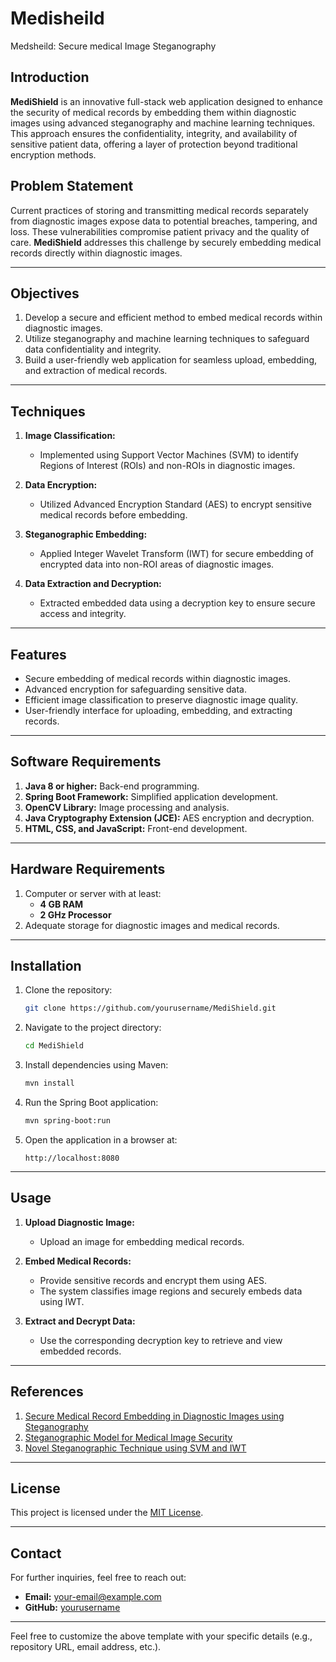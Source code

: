 # Medisheild
Medsheild: Secure medical Image Steganography 

## Introduction  

**MediShield** is an innovative full-stack web application designed to enhance the security of medical records by embedding them within diagnostic images using advanced steganography and machine learning techniques. This approach ensures the confidentiality, integrity, and availability of sensitive patient data, offering a layer of protection beyond traditional encryption methods.  
## Problem Statement  

Current practices of storing and transmitting medical records separately from diagnostic images expose data to potential breaches, tampering, and loss. These vulnerabilities compromise patient privacy and the quality of care. **MediShield** addresses this challenge by securely embedding medical records directly within diagnostic images.  

---

## Objectives  

1. Develop a secure and efficient method to embed medical records within diagnostic images.  
2. Utilize steganography and machine learning techniques to safeguard data confidentiality and integrity.  
3. Build a user-friendly web application for seamless upload, embedding, and extraction of medical records.  

---

## Techniques  

1. **Image Classification:**  
   - Implemented using Support Vector Machines (SVM) to identify Regions of Interest (ROIs) and non-ROIs in diagnostic images.  

2. **Data Encryption:**  
   - Utilized Advanced Encryption Standard (AES) to encrypt sensitive medical records before embedding.  

3. **Steganographic Embedding:**  
   - Applied Integer Wavelet Transform (IWT) for secure embedding of encrypted data into non-ROI areas of diagnostic images.  

4. **Data Extraction and Decryption:**  
   - Extracted embedded data using a decryption key to ensure secure access and integrity.  

---

## Features  

- Secure embedding of medical records within diagnostic images.  
- Advanced encryption for safeguarding sensitive data.  
- Efficient image classification to preserve diagnostic image quality.  
- User-friendly interface for uploading, embedding, and extracting records.  

---

## Software Requirements  

1. **Java 8 or higher:** Back-end programming.  
2. **Spring Boot Framework:** Simplified application development.  
3. **OpenCV Library:** Image processing and analysis.  
4. **Java Cryptography Extension (JCE):** AES encryption and decryption.  
5. **HTML, CSS, and JavaScript:** Front-end development.  

---

## Hardware Requirements  

1. Computer or server with at least:  
   - **4 GB RAM**  
   - **2 GHz Processor**  
2. Adequate storage for diagnostic images and medical records.  

---

## Installation  

1. Clone the repository:  
   ```bash  
   git clone https://github.com/yourusername/MediShield.git  
   ```  

2. Navigate to the project directory:  
   ```bash  
   cd MediShield  
   ```  

3. Install dependencies using Maven:  
   ```bash  
   mvn install  
   ```  

4. Run the Spring Boot application:  
   ```bash  
   mvn spring-boot:run  
   ```  

5. Open the application in a browser at:  
   ```  
   http://localhost:8080  
   ```  

---

## Usage  

1. **Upload Diagnostic Image:**  
   - Upload an image for embedding medical records.  

2. **Embed Medical Records:**  
   - Provide sensitive records and encrypt them using AES.  
   - The system classifies image regions and securely embeds data using IWT.  

3. **Extract and Decrypt Data:**  
   - Use the corresponding decryption key to retrieve and view embedded records.  

---

## References  

1. [Secure Medical Record Embedding in Diagnostic Images using Steganography](https://pubmed.ncbi.nlm.nih.gov)  
2. [Steganographic Model for Medical Image Security](https://www.sciencedirect.com)  
3. [Novel Steganographic Technique using SVM and IWT](https://link.springer.com)  

---

## License  

This project is licensed under the [MIT License](LICENSE).  

---

## Contact  

For further inquiries, feel free to reach out:  
- **Email:** your-email@example.com  
- **GitHub:** [yourusername](https://github.com/yourusername)  

---

Feel free to customize the above template with your specific details (e.g., repository URL, email address, etc.).
